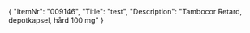 {
  "ItemNr": "009146",
  "Title": "test",
  "Description": "Tambocor Retard, depotkapsel, hård 100 mg"
}